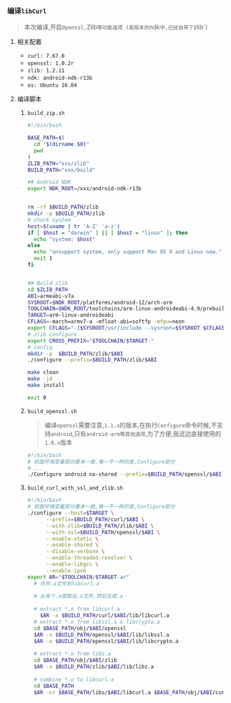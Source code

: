 ### 编译`libCurl`
 > 本次编译,开启`Openssl,`Zlib`等功能选项 (高版本的`ndk`中,已经自带了`zlib`)
1. 相关配置

   - `curl: 7.67.0 `  
   - `openssl: 1.0.2r`
   - `zlib: 1.2.11`
   - `ndk: android-ndk-r13b`
   - `os: Ubuntu 16.04`

2. 编译脚本

   1. `build_zip.sh`

      ```bash
      #!/bin/bash
      
      BASE_PATH=$(
      	cd "$(dirname $0)"
      	pwd
      )
      ZLIB_PATH="xxx/zlib"
      BUILD_PATH="xxx/build"
      
      ## Android NDK
      export NDK_ROOT=/xxx/android-ndk-r13b
      
      
      rm -rf $BUILD_PATH/zlib
      mkdir -p $BUILD_PATH/zlib
      # check system
      host=$(uname | tr 'A-Z' 'a-z')
      if [ $host = "darwin" ] || [ $host = "linux" ]; then
      	echo "system: $host"
      else
      	echo "unsupport system, only support Mac OS X and Linux now."
      	exit 1
      fi
      
      
      ## Build zlib
      cd $ZLIB_PATH
      ABI=armeabi-v7a
      SYSROOT=$NDK_ROOT/platforms/android-12/arch-arm
      TOOLCHAIN=$NDK_ROOT/toolchains/arm-linux-androideabi-4.9/prebuilt/$host-x86_64/bin
      TARGET=arm-linux-androideabi
      CFLAGS=-march=armv7-a -mfloat-abi=softfp -mfpu=neon
      export CFLAGS="-I$SYSROOT/usr/include --sysroot=$SYSROOT $CFLAGS"
      # zlib configure
      export CROSS_PREFIX="$TOOLCHAIN/$TARGET-"
      # config
      mkdir -p  $BUILD_PATH/zlib/$ABI
      ./configure --prefix=$BUILD_PATH/zlib/$ABI
      
      make clean
      make -j4
      make install
      
      exit 0
      ```

   2. `build_openssl.sh`

      > 编译`openssl`需要注意,`1.1.x`的版本,在执行`Configure`命令时候,不支持`android`,只有`android-arm等其他选项`,为了方便,我这边直接使用的`1.0.x`版本

      ```bash
      #!/bin/bash
      # 前面环境变量部分基本一致,唯一不一样的是,Configure部分
      #....
      ./Configure android no-shared --prefix=$BUILD_PATH/openssl/$ABI
      
      ```

   3. `build_curl_with_ssl_and_zlib.sh`

      ```bash
      #!/bin/bash
      # 前面环境变量部分基本一致,唯一不一样的是,Configure部分
      ./configure --host=$TARGET \
      		--prefix=$BUILD_PATH/curl/$ABI \
      		--with-zlib=$BUILD_PATH/zlib/$ABI \
      		--with-ssl=$BUILD_PATH/openssl/$ABI \
      		--enable-static \
      		--enable-shared \
      		--disable-verbose \
      		--enable-threaded-resolver \
      		--enable-libgcc \
      		--enable-ipv6
      export AR="$TOOLCHAIN/$TARGET-ar"		
      	# 合并.a文件到libcurl.a
      	
      	# 从各个.a提取出.o文件,然后生成.a
      	
      	# extract *.o from libcurl.a
          $AR -x $BUILD_PATH/curl/$ABI/lib/libcurl.a
      	# extract *.o from libssl.a & libcrypto.a
      	cd $BASE_PATH/obj/$ABI/openssl
      	$AR -x $BUILD_PATH/openssl/$ABI/lib/libssl.a
      	$AR -x $BUILD_PATH/openssl/$ABI/lib/libcrypto.a
      	
      	# extract *.o from libz.a
      	cd $BASE_PATH/obj/$ABI/zlib
      	$AR -x $BUILD_PATH/zlib/$ABI/lib/libz.a
      	
      	# combine *.o to libcurl.a
      	cd $BASE_PATH
      	$AR -cr $BASE_PATH/libs/$ABI/libcurl.a $BASE_PATH/obj/$ABI/curl/*.o $BASE_PATH/obj/$ABI/openssl/*.o $BASE_PATH/obj/$ABI/zlib/*.o
      	
      
      ```

      